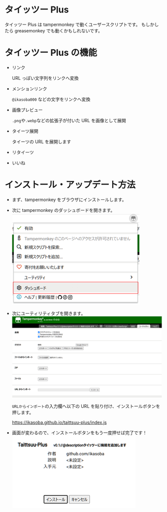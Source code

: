 # タイッツー Plus

タイッツー Plus は tampermonkey で動くユーザースクリプトです。
もしかしたら greasemonkey でも動くかもしれないです。

# タイッツー Plus の機能

- リンク

  URL っぽい文字列をリンクへ変換

- メンションリンク

  `@ikasoba000` などの文字をリンクへ変換

- 画像プレビュー

  `.png`や`.webp`などの拡張子が付いた URL を画像として展開

- タイーツ展開

  タイーツの URL を展開します

- リタイーツ

- いいね

# インストール・アップデート方法

- まず、tampermonkey をブラウザにインストールします。

- 次に tampermonkey のダッシュボードを開きます。
  ![](./doc/tampermonkey-open-dashboard.png)

- 次にユーティリティタブを開きます。
  ![Alt text](./doc/tampermonkey-utility-tab.png)

  `URLからインポート`の入力欄へ以下の URL を貼り付け、インストールボタンを押します。

  https://ikasoba.github.io/taittsuu-plus/index.js

- 画面が変わるので、インストールボタンをもう一度押せば完了です！
  ![Alt text](./doc/tampermonkey-install-userscript.png)
